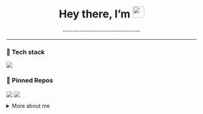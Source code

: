 <h1 align="center">Hey there, I’m <Aleksandr Medvedev> <img src="https://raw.githubusercontent.com/<username>/<username>/main/wave.gif" width="30"></h1>

<p align="center">
  --------------------------------
</p>

---

### 🔧 Tech stack
<p align="left">
  <img src="https://skillicons.dev/icons?i=go,python,aws,docker,kubernetes,postgres" />
</p>

### 📌 Pinned Repos
<p align="left">
  <a href="https://github.com/<username>/microservice‑kit"><img align="center" src="https://github-readme-stats.vercel.app/api/pin/?username=<username>&repo=microservice-kit&theme=default" /></a>
  <a href="https://github.com/<username>/aws‑infra"><img align="center" src="https://github-readme-stats.vercel.app/api/pin/?username=<username>&repo=aws-infra&theme=default" /></a>
</p>

<details>
  <summary>More about me</summary>

  - 🗓 Experience: 1 yrs Java, 2 yrs C++/C#, a bit days of Haskell
  - 📫 How to reach me: <klorik900@gmail.com>
</details>
